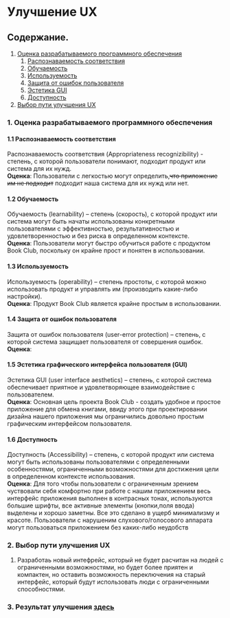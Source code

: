 # Улучшение UX

## Содержание.

1. [Оценка разрабатываемого программного обеспечения](#1)
   1. [Распознаваемость соответствия](#1.1)
   2. [Обучаемость](#1.2)
   3. [Используемость](#1.3)
   4. [Защита от ошибок пользователя](#1.4)
   5. [Эстетика GUI](#1.5)
   6. [Доступность](1.6)
2. [Выбор пути улучшения UX](#2)

<a name = "1">
</a>

### 1. Оценка разрабатываемого программного обеспечения

<a name = "1.1">
</a>

#### 1.1 Распознаваемость соответствия
Распознаваемость соответствия (Appropriateness recognizibility) - степень, с которой пользователи понимают, подходит продукт или система для их нужд.<br>
__Оценка__: Пользователи  с легкостью могут определить,~~что приложение им не подходит~~ подходит наша система для их нужд или нет. 

<a name = "1.2">
</a>

#### 1.2 Обучаемость
Обучаемость (learnability) – степень (скорость), с которой продукт или система могут быть начаты использованы конкретными пользователями с эффективностью, результативностью и удовлетворенностью и без риска в определенном контексте.<br>
__Оценка__: Пользователи могут быстро обучиться работе с продуктом Book Club,  поскольку он крайне прост и понятен в использовании.

<a name = "1.3">
</a>

#### 1.3 Используемость
Используемость (operability) – степень простоты, с которой можно использовать продукт и управлять им (производить какие-либо настройки).<br>
__Оценка__: Продукт  Book Club является крайне простым в использовании.

<a name = "1.4">
</a>

#### 1.4 Защита от ошибок пользователя
Защита от ошибок пользователя (user-error protection) – степень, с которой система защищает пользователя от совершения ошибок.
__Оценка__: 

<a name = "1.5">
</a>

#### 1.5 Эстетика графического интерфейса пользователя (GUI)
Эстетика GUI (user interface aesthetics) – степень, с которой система обеспечивает приятное и удовлетворяющее взаимодействие с пользователем.<br>
__Оценка__: Основная цель проекта  Book Club - создать удобное и простое приложение для обмена книгами, ввиду этого при проектировании дизайна нашего приложения мы ограничились довольно простым графическим интерфейсом пользователя.

<a name = "1.6">
</a>

#### 1.6 Доступность
Доступность (Accessibility) – степень, с которой продукт или система могут быть использованы пользователями с определенными особенностями, ограниченными возможностями для достижения цели в определенном контексте использования.<br>
__Оценка__: Для того чтобы пользователи с ограниченным зрением чуствовали себя комфортно при работе с нашим приложением весь интерфейс
приложения выполнен в контрасных тонах, используются большие шрифты, все активные элементы (кнопки,поля ввода) выделены и хорошо заметны. Все это сделано в ущерб минимализму и красоте.
Пользователи с нарушеним слухового/голосового аппарата могут пользоваться приложением без каких-либо неудобств

<a name = "2">
</a>

### 2. Выбор пути улучшения UX

1. Разработаь новый интефрейс, который не будет расчитан на людей с ограниченными возможностями, но будет более приятен и компактен, но
оставить возможность переключения на старый интерфейс, который будут использовать люди с ограниченными способностями. 

### 3. Результат улучшения [здесь](https://github.com/ggnsta/Boking-Club/blob/master/documentation/ux%2B%2B%2B.md)


